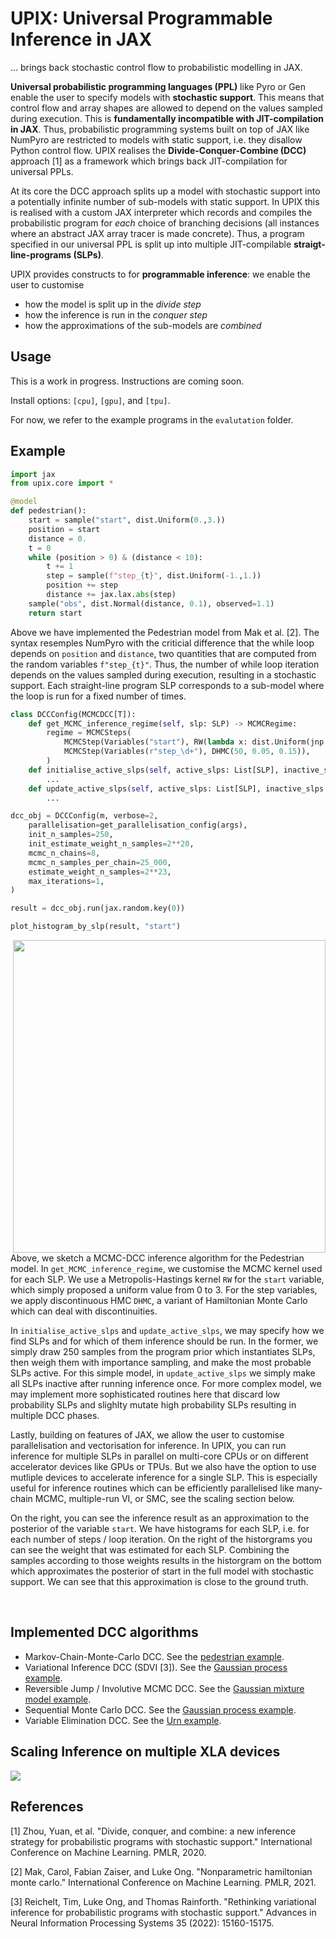 # UPIX: Universal Programmable Inference in JAX

... brings back stochastic control flow to probabilistic modelling in JAX.

**Universal probabilistic programming languages (PPL)** like Pyro or Gen enable the user to specify models with **stochastic support**.
This means that control flow and array shapes are allowed to depend on the values sampled during execution.
This is **fundamentally incompatible with JIT-compilation in JAX**.
Thus, probabilistic programming systems built on top of JAX like NumPyro are restricted to models with static support, i.e. they disallow Python control flow.
UPIX realises the **Divide-Conquer-Combine (DCC)** approach [1] as a framework which brings back JIT-compilation for universal PPLs.

At its core the DCC approach splits up a model with stochastic support into a potentially infinite number of sub-models with static support.
In UPIX this is realised with a custom JAX interpreter which records and compiles the probabilistic program for *each* choice of branching decisions (all instances where an abstract JAX array tracer is made concrete).
Thus, a program specified in our universal PPL is split up into multiple JIT-compilable **straigt-line-programs (SLPs)**.

UPIX provides constructs to for **programmable inference**: we enable the user to customise 
- how the model is split up in the *divide step*
- how the inference is run in the *conquer step*
- how the approximations of the sub-models are *combined*

## Usage


This is a work in progress. Instructions are coming soon.

Install options: `[cpu]`, `[gpu]`, and `[tpu]`.

For now, we refer to the example programs in the `evalutation` folder.

## Example
```python
import jax
from upix.core import *

@model
def pedestrian():
    start = sample("start", dist.Uniform(0.,3.))
    position = start
    distance = 0.
    t = 0
    while (position > 0) & (distance < 10):
        t += 1
        step = sample(f"step_{t}", dist.Uniform(-1.,1.))
        position += step
        distance += jax.lax.abs(step)
    sample("obs", dist.Normal(distance, 0.1), observed=1.1)
    return start
```
Above we have implemented the Pedestrian model from Mak et al. [2].
The syntax resemples NumPyro with the criticial difference that the while loop depends on `position` and `distance`, two quantities that are computed from the random variables `f"step_{t}"`.
Thus, the number of while loop iteration depends on the values sampled during execution, resulting in a stochastic support.
Each straight-line program SLP corresponds to a sub-model where the loop is run for a fixed number of times.

```python
class DCCConfig(MCMCDCC[T]):
    def get_MCMC_inference_regime(self, slp: SLP) -> MCMCRegime:
        regime = MCMCSteps(
            MCMCStep(Variables("start"), RW(lambda x: dist.Uniform(jnp.zeros_like(x),3))),
            MCMCStep(Variables(r"step_\d+"), DHMC(50, 0.05, 0.15)),
        )
    def initialise_active_slps(self, active_slps: List[SLP], inactive_slps: List[SLP], rng_key: jax.Array):
        ...
    def update_active_slps(self, active_slps: List[SLP], inactive_slps: List[SLP], rng_key: PRNGKey):
        ...

dcc_obj = DCCConfig(m, verbose=2,
    parallelisation=get_parallelisation_config(args),
    init_n_samples=250,
    init_estimate_weight_n_samples=2**20,
    mcmc_n_chains=8,
    mcmc_n_samples_per_chain=25_000,
    estimate_weight_n_samples=2**23,
    max_iterations=1,
)

result = dcc_obj.run(jax.random.key(0))

plot_histogram_by_slp(result, "start")
```

<img align="right" src="docs/pedestrian_3_slps.png" width=500px>
<br>

Above, we sketch a MCMC-DCC inference algorithm for the Pedestrian model.
In `get_MCMC_inference_regime`, we customise the MCMC kernel used for each SLP.
We use a Metropolis-Hastings kernel `RW` for the `start` variable, which simply proposed a uniform value from 0 to 3.
For the step variables, we apply discontinuous HMC `DHMC`, a variant of Hamiltonian Monte Carlo which can deal with discontinuities.

In `initialise_active_slps` and `update_active_slps`, we may specify how we find SLPs and for which of them inference should be run.
In the former, we simply draw 250 samples from the program prior which instantiates SLPs, then weigh them with importance sampling, and make the most probable SLPs active.
For this simple model, in `update_active_slps` we simply make all SLPs inactive after running inference once.
For more complex model, we may implement more sophisticated routines here that discard low probability SLPs and slighlty mutate high probability SLPs resulting in multiple DCC phases.

Lastly, building on features of JAX, we allow the user to customise parallelisation and vectorisation for inference.
In UPIX, you can run inference for multiple SLPs in parallel on multi-core CPUs or on different accelerator devices like GPUs or TPUs.
But we also have the option to use mutliple devices to accelerate inference for a single SLP.
This is especially useful for inference routines which can be efficiently parallelised like many-chain MCMC, multiple-run VI, or SMC, see the scaling section below.

On the right, you can see the inference result as an approximation to the posterior of the variable `start`.
We have histograms for each SLP, i.e. for each number of steps / loop iteration.
On the right of the historgrams you can see the weight that was estimated for each SLP.
Combining the samples according to those weights results in the historgram on the bottom which approximates the posterior of start in the full model with stochastic support.
We can see that this approximation is close to the ground truth.

<br clear="right"/>

## Implemented DCC algorithms

- Markov-Chain-Monte-Carlo DCC. See the [pedestrian example](evaluation/pedestrian).
- Variational Inference DCC (SDVI [3]). See the [Gaussian process example](evaluation/gp/gp_vi.py).
- Reversible Jump / Involutive MCMC DCC. See the [Gaussian mixture model example](evaluation/gmm).
- Sequential Monte Carlo DCC. See the [Gaussian process example](evaluation/gp/gp_smc.py).
- Variable Elimination DCC. See the [Urn example](evaluation/urn).

## Scaling Inference on multiple XLA devices
<img src="docs/scale_figure.png">


## References
[1] Zhou, Yuan, et al. "Divide, conquer, and combine: a new inference strategy for probabilistic programs with stochastic support." International Conference on Machine Learning. PMLR, 2020.

[2] Mak, Carol, Fabian Zaiser, and Luke Ong. "Nonparametric hamiltonian monte carlo." International Conference on Machine Learning. PMLR, 2021.

[3] Reichelt, Tim, Luke Ong, and Thomas Rainforth. "Rethinking variational inference for probabilistic programs with stochastic support." Advances in Neural Information Processing Systems 35 (2022): 15160-15175.